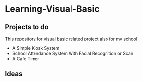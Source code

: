 # Learning-Visual-Basic


## Projects to do

This repository for visual basic related project also for my school

* A Simple Kiosk System
* School Attendance System With Facial Recognition or Scan
* A Cafe Timer

## Ideas

<a href="https://www.codeproject.com/Articles/23510/Basics-of-a-Falling-Blocks-Game-in-VB-NET-2005">
<a href="https://www.theknowledgeacademy.com/blog/visual-basic-projects/">
<a href="https://www.inettutor.com/programming-tutorial/visual-basic-net/updated-lists-of-visual-basic-net-project-ideas/">